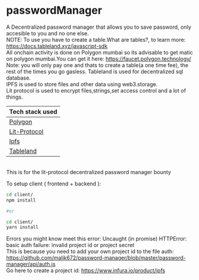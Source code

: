 # passwordManager
A Decentralized password manager that allows you to save password, only accesible to you and no one else.<br/>
NOTE: To use you have to create a table.What are tables?, to learn more: https://docs.tableland.xyz/javascript-sdk<br/>
All onchain activity is done on Polygon mumbai so its advisable to get matic on polygon mumbai.You can get it here: https://faucet.polygon.technology/<br/>
Note: you will only pay one and thats to create a table(a one time fee), the rest of the times you go gasless.
Tableland is used for decentralized sql database.<br/>
IPFS is used to store files and other data using web3.storage.<br/>
Lit protocol is used to encrypt files,strings,set access control and a lot of things.<br/>
<table>
<thead>
<tr>
<th>Tech stack used</th>
</tr>
</thead>
<tbody>
<tr>
<td><a href="https://polygon.technology/">Polygon</a></td>
</tr>
<tr>
<td><a href="https://developer.litprotocol.com/">Lit-Protocol</a></td>
</tr>
<tr>
<td><a href="https://ipfs.tech/">Ipfs</a></td>
</tr>
<tr>
<td><a href="https://docs.tableland.xyz/">Tableland</a></td>
</tr>
</tbody>
</table><br/>
This is for the lit-protocol decentralized password manager bounty

To setup client ( frontend + backend ):

```bash
cd client/
npm install

#or

cd client/
yarn install

```

Errors
you might know meet this error: Uncaught (in promise) HTTPError: basic auth failure: invalid project id or project secret<br/>
This is because you need to add your own project id to the file auth: https://github.com/malik672/password-manager/blob/master/password-manager/api/auth.js<br/>
Go here to create a project id: https://www.infura.io/product/ipfs
